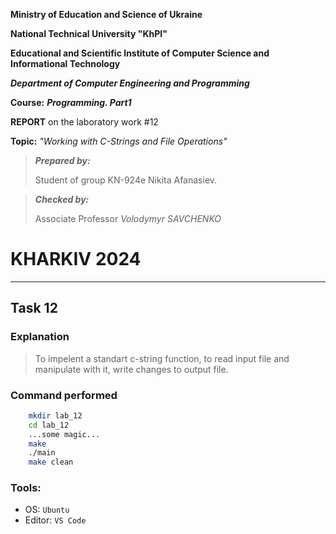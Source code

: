 **Ministry of Education and Science of Ukraine**

**National Technical University "KhPI"**

**Educational and Scientific Institute of Computer Science and Informational Technology**

**_Department of Computer Engineering and Programming_**

**Course:** **_Programming. Part1_**

**REPORT** on the laboratory work #12

**Topic:** _"Working with C-Strings and File Operations"_

> **_Prepared by:_**
>
> Student of group KN-924e Nikita Afanasiev.

> **_Checked by:_**
>
> Associate Professor _Volodymyr SAVCHENKO_

# KHARKIV 2024

---

## Task 12

### Explanation

> To impelent a standart c-string function, to read input file and manipulate with it,
> write changes to output file.

### Command performed
```bash
    mkdir lab_12
    cd lab_12
    ...some magic...
    make
    ./main
    make clean
```

### Tools:
- OS: `Ubuntu`
- Editor: `VS Code`